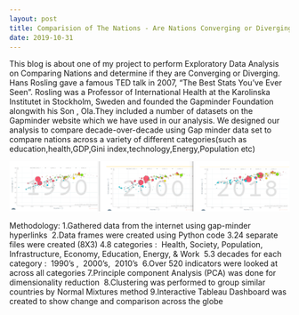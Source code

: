 ```yaml
---
layout: post
title: Comparision of The Nations - Are Nations Converging or Diverging
date: 2019-10-31
---
```


This blog is about one of my project to perform Exploratory Data Analysis on Comparing Nations and determine if they are Converging or Diverging.
Hans Rosling gave a famous TED talk in 2007, “The Best Stats You’ve Ever Seen”. Rosling was a Professor of International Health at the Karolinska Institutet in Stockholm, Sweden and founded the Gapminder Foundation alongwith his Son , Ola.They included a number of datasets on the Gapminder website which we have used in our analysis.
We designed our analysis to compare decade-over-decade using Gap minder data set to compare nations across a variety of different categories(such as education,health,GDP,Gini index,technology,Energy,Population etc)

![test image size](https://github.com/mmuktasingh/mmuktasingh.github.io/blob/master/images/Gapminder_bubbles.PNG?raw=true)

Methodology:
1.Gathered data from the internet using gap-minder hyperlinks 
2.Data frames were created using Python code
3.24 separate files were created (8X3)
4.8 categories :  Health, Society, Population, Infrastructure, Economy, Education, Energy, & Work 
5.3 decades for each category :  1990’s ,  2000’s,  2010’s 
6.Over 520 indicators were looked at across all categories
7.Principle component Analysis (PCA) was done for dimensionality reduction 
8.Clustering was performed to group similar countries by Normal Mixtures method
9.Interactive Tableau Dashboard was created to show change and comparison across the globe
